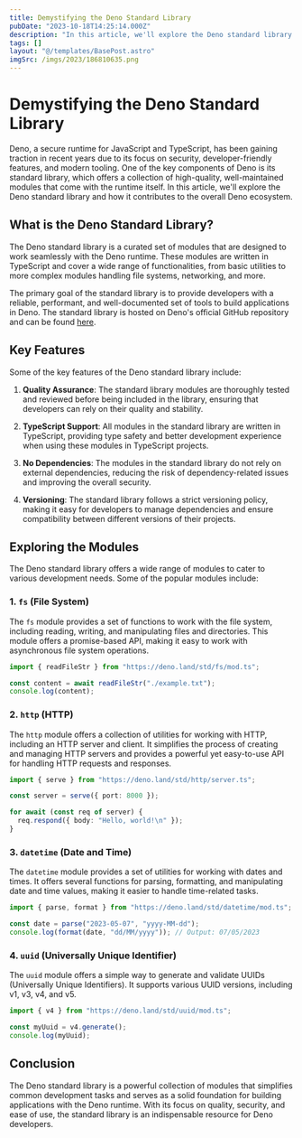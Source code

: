 ```yaml
---
title: Demystifying the Deno Standard Library
pubDate: "2023-10-18T14:25:14.000Z"
description: "In this article, we'll explore the Deno standard library and how it contributes to the overall Deno ecosystem"
tags: []
layout: "@/templates/BasePost.astro"
imgSrc: /imgs/2023/186810635.png
---
```

# Demystifying the Deno Standard Library

Deno, a secure runtime for JavaScript and TypeScript, has been gaining traction in recent years due to its focus on security, developer-friendly features, and modern tooling. One of the key components of Deno is its standard library, which offers a collection of high-quality, well-maintained modules that come with the runtime itself. In this article, we'll explore the Deno standard library and how it contributes to the overall Deno ecosystem.

## What is the Deno Standard Library?

The Deno standard library is a curated set of modules that are designed to work seamlessly with the Deno runtime. These modules are written in TypeScript and cover a wide range of functionalities, from basic utilities to more complex modules handling file systems, networking, and more.

The primary goal of the standard library is to provide developers with a reliable, performant, and well-documented set of tools to build applications in Deno. The standard library is hosted on Deno's official GitHub repository and can be found [here](https://deno.land/std).

## Key Features

Some of the key features of the Deno standard library include:

1. **Quality Assurance**: The standard library modules are thoroughly tested and reviewed before being included in the library, ensuring that developers can rely on their quality and stability.

2. **TypeScript Support**: All modules in the standard library are written in TypeScript, providing type safety and better development experience when using these modules in TypeScript projects.

3. **No Dependencies**: The modules in the standard library do not rely on external dependencies, reducing the risk of dependency-related issues and improving the overall security.

4. **Versioning**: The standard library follows a strict versioning policy, making it easy for developers to manage dependencies and ensure compatibility between different versions of their projects.

## Exploring the Modules

The Deno standard library offers a wide range of modules to cater to various development needs. Some of the popular modules include:

### 1. `fs` (File System)

The `fs` module provides a set of functions to work with the file system, including reading, writing, and manipulating files and directories. This module offers a promise-based API, making it easy to work with asynchronous file system operations.

```typescript
import { readFileStr } from "https://deno.land/std/fs/mod.ts";

const content = await readFileStr("./example.txt");
console.log(content);
```

### 2. `http` (HTTP)

The `http` module offers a collection of utilities for working with HTTP, including an HTTP server and client. It simplifies the process of creating and managing HTTP servers and provides a powerful yet easy-to-use API for handling HTTP requests and responses.

```typescript
import { serve } from "https://deno.land/std/http/server.ts";

const server = serve({ port: 8000 });

for await (const req of server) {
  req.respond({ body: "Hello, world!\n" });
}
```

### 3. `datetime` (Date and Time)

The `datetime` module provides a set of utilities for working with dates and times. It offers several functions for parsing, formatting, and manipulating date and time values, making it easier to handle time-related tasks.

```typescript
import { parse, format } from "https://deno.land/std/datetime/mod.ts";

const date = parse("2023-05-07", "yyyy-MM-dd");
console.log(format(date, "dd/MM/yyyy")); // Output: 07/05/2023
```

### 4. `uuid` (Universally Unique Identifier)

The `uuid` module offers a simple way to generate and validate UUIDs (Universally Unique Identifiers). It supports various UUID versions, including v1, v3, v4, and v5.

```typescript
import { v4 } from "https://deno.land/std/uuid/mod.ts";

const myUuid = v4.generate();
console.log(myUuid);
```

## Conclusion

The Deno standard library is a powerful collection of modules that simplifies common development tasks and serves as a solid foundation for building applications with the Deno runtime. With its focus on quality, security, and ease of use, the standard library is an indispensable resource for Deno developers.
